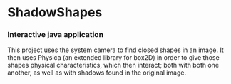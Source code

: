 # ShadowShapes
### Interactive java application

This project uses the system camera to find closed shapes in an image. It then uses Physica (an extended library for box2D) in order to give those shapes physical characteristics, which then interact; both with both one another, as well as with shadows found in the original image.
